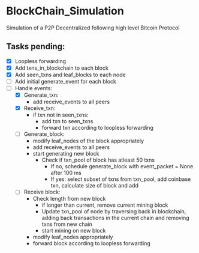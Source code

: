 # BlockChain_Simulation
Simulation of a P2P Decentralized following high level Bitcoin Protocol

## Tasks pending:
- [x] Loopless forwarding
- [x] Add txns_in_blockchain to each block
- [x] Add seen_txns and leaf_blocks to each node
- [ ] Add initial generate_event for each block
- [ ] Handle events:
    - [x] Generate_txn:
        - add receive_events to all peers
    - [x] Receive_txn:
        - if txn not in seen_txns:
            - add txn to seen_txns
            - forward txn according to loopless forwarding
    - [ ] Generate_block:
        - modify leaf_nodes of the block appropriately        
        - add receive_events to all peers
        - start generating new block
            - Check if txn_pool of block has atleast 50 txns
                - If no, schedule generate_block with event_packet = None after 100 ms
                - If yes: select subset of txns from txn_pool, add coinbase txn, calculate size of block and add
    - [ ] Receive block:
        - Check length from new block
            - if longer than current, remove current mining block
            - Update txn_pool of node by traversing back in blockchain, adding back transactions in the current chain and removing txns from new chain
            - start mining on new block
        - modify leaf_nodes appropriately
        - forward block according to loopless forwarding
